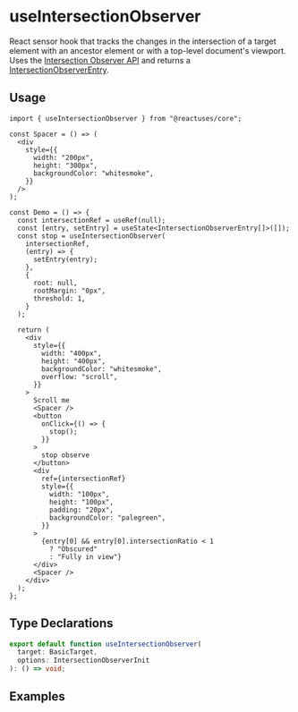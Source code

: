 # useIntersectionObserver

React sensor hook that tracks the changes in the intersection of a target element with an ancestor element or with a top-level document's viewport. Uses the [Intersection Observer API](https://developer.mozilla.org/en-US/docs/Web/API/Intersection_Observer_API) and returns a [IntersectionObserverEntry](https://developer.mozilla.org/en-US/docs/Web/API/IntersectionObserverEntry).

## Usage

```tsx
import { useIntersectionObserver } from "@reactuses/core";

const Spacer = () => (
  <div
    style={{
      width: "200px",
      height: "300px",
      backgroundColor: "whitesmoke",
    }}
  />
);

const Demo = () => {
  const intersectionRef = useRef(null);
  const [entry, setEntry] = useState<IntersectionObserverEntry[]>([]);
  const stop = useIntersectionObserver(
    intersectionRef,
    (entry) => {
      setEntry(entry);
    },
    {
      root: null,
      rootMargin: "0px",
      threshold: 1,
    }
  );

  return (
    <div
      style={{
        width: "400px",
        height: "400px",
        backgroundColor: "whitesmoke",
        overflow: "scroll",
      }}
    >
      Scroll me
      <Spacer />
      <button
        onClick={() => {
          stop();
        }}
      >
        stop observe
      </button>
      <div
        ref={intersectionRef}
        style={{
          width: "100px",
          height: "100px",
          padding: "20px",
          backgroundColor: "palegreen",
        }}
      >
        {entry[0] && entry[0].intersectionRatio < 1
          ? "Obscured"
          : "Fully in view"}
      </div>
      <Spacer />
    </div>
  );
};
```

## Type Declarations

```ts
export default function useIntersectionObserver(
  target: BasicTarget,
  options: IntersectionObserverInit
): () => void;
```

## Examples
